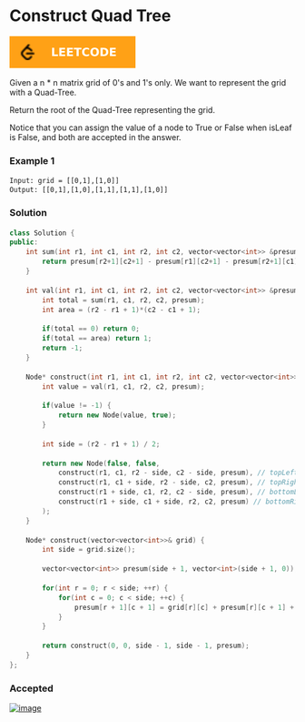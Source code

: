 # Construct Quad Tree

[![Problem Link](../assets/lc.svg)](https://leetcode.com/problems/construct-quad-tree/)

Given a n * n matrix grid of 0's and 1's only. We want to represent the grid with a Quad-Tree.

Return the root of the Quad-Tree representing the grid.

Notice that you can assign the value of a node to True or False when isLeaf is False, and both are accepted in the answer.

### Example 1
```
Input: grid = [[0,1],[1,0]]
Output: [[0,1],[1,0],[1,1],[1,1],[1,0]]
```

### Solution
```cpp
class Solution {
public:
    int sum(int r1, int c1, int r2, int c2, vector<vector<int>> &presum) {
        return presum[r2+1][c2+1] - presum[r1][c2+1] - presum[r2+1][c1] + presum[r1][c1];
    }

    int val(int r1, int c1, int r2, int c2, vector<vector<int>> &presum) {
        int total = sum(r1, c1, r2, c2, presum);
        int area = (r2 - r1 + 1)*(c2 - c1 + 1);

        if(total == 0) return 0;
        if(total == area) return 1;
        return -1;
    }
    
    Node* construct(int r1, int c1, int r2, int c2, vector<vector<int>> &presum) {
        int value = val(r1, c1, r2, c2, presum);
        
        if(value != -1) {
            return new Node(value, true);
        }
        
        int side = (r2 - r1 + 1) / 2;

        return new Node(false, false,
            construct(r1, c1, r2 - side, c2 - side, presum), // topLeft
            construct(r1, c1 + side, r2 - side, c2, presum), // topRight
            construct(r1 + side, c1, r2, c2 - side, presum), // bottomLeft
            construct(r1 + side, c1 + side, r2, c2, presum) // bottomRight
        );
    }

    Node* construct(vector<vector<int>>& grid) {
        int side = grid.size();

        vector<vector<int>> presum(side + 1, vector<int>(side + 1, 0));

        for(int r = 0; r < side; ++r) {
            for(int c = 0; c < side; ++c) {
                presum[r + 1][c + 1] = grid[r][c] + presum[r][c + 1] + presum[r + 1][c] - presum[r][c];
            }
        }

        return construct(0, 0, side - 1, side - 1, presum);
    }
};
```

### Accepted
[![image](https://user-images.githubusercontent.com/44930179/151168567-b4278900-93cc-4d85-8b7b-09b3944a37b5.png)](https://leetcode.com/submissions/detail/628251995/)